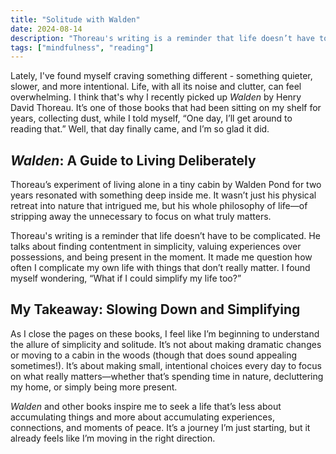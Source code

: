 ```yaml
---
title: "Solitude with Walden"
date: 2024-08-14
description: "Thoreau's writing is a reminder that life doesn’t have to be complicated"
tags: ["mindfulness", "reading"]
---
```


Lately, I've found myself craving something different - something quieter, slower, and more intentional. Life, with all its noise and clutter, can feel overwhelming. I think that's why I recently picked up *Walden* by Henry David Thoreau. It’s one of those books that had been sitting on my shelf for years, collecting dust, while I told myself, “One day, I’ll get around to reading that.” Well, that day finally came, and I’m so glad it did.

## *Walden*: A Guide to Living Deliberately

Thoreau’s experiment of living alone in a tiny cabin by Walden Pond for two years resonated with something deep inside me. It wasn’t just his physical retreat into nature that intrigued me, but his whole philosophy of life—of stripping away the unnecessary to focus on what truly matters.

Thoreau's writing is a reminder that life doesn’t have to be complicated. He talks about finding contentment in simplicity, valuing experiences over possessions, and being present in the moment. It made me question how often I complicate my own life with things that don’t really matter. I found myself wondering, “What if I could simplify my life too?”

## My Takeaway: Slowing Down and Simplifying

As I close the pages on these books, I feel like I’m beginning to understand the allure of simplicity and solitude. It’s not about making dramatic changes or moving to a cabin in the woods (though that does sound appealing sometimes!). It’s about making small, intentional choices every day to focus on what really matters—whether that’s spending time in nature, decluttering my home, or simply being more present.

*Walden* and other books inspire me to seek a life that’s less about accumulating things and more about accumulating experiences, connections, and moments of peace. It’s a journey I’m just starting, but it already feels like I’m moving in the right direction.